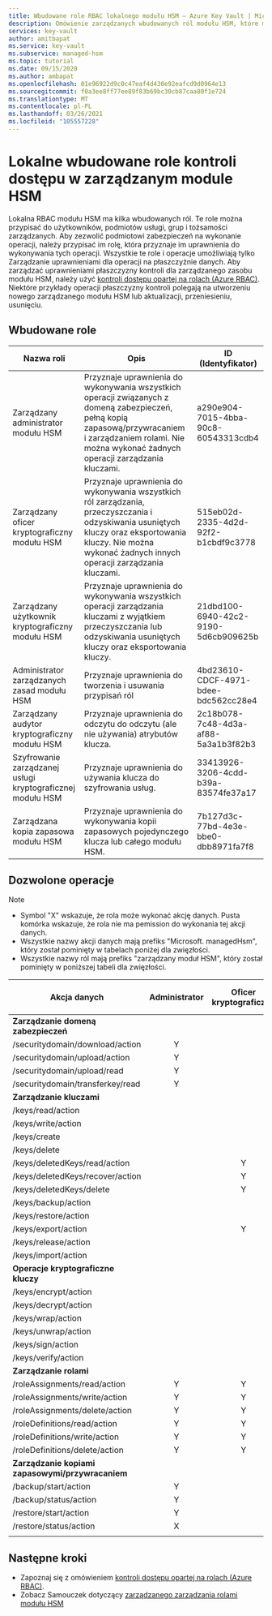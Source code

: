 ```yaml
---
title: Wbudowane role RBAC lokalnego modułu HSM — Azure Key Vault | Microsoft Docs
description: Omówienie zarządzanych wbudowanych ról modułu HSM, które mogą być przypisane do użytkowników, podmiotów usługi, grup i tożsamości zarządzanych
services: key-vault
author: amitbapat
ms.service: key-vault
ms.subservice: managed-hsm
ms.topic: tutorial
ms.date: 09/15/2020
ms.author: ambapat
ms.openlocfilehash: 01e96922d9c0c47eaf4d430e92eafcd9d0964e13
ms.sourcegitcommit: f0a3ee8ff77ee89f83b69bc30cb87caa80f1e724
ms.translationtype: MT
ms.contentlocale: pl-PL
ms.lasthandoff: 03/26/2021
ms.locfileid: "105557228"
---
```

# <a name="managed-hsm-local-rbac-built-in-roles"></a>Lokalne wbudowane role kontroli dostępu w zarządzanym module HSM

Lokalna RBAC modułu HSM ma kilka wbudowanych ról. Te role można przypisać do użytkowników, podmiotów usługi, grup i tożsamości zarządzanych. Aby zezwolić podmiotowi zabezpieczeń na wykonanie operacji, należy przypisać im rolę, która przyznaje im uprawnienia do wykonywania tych operacji. Wszystkie te role i operacje umożliwiają tylko Zarządzanie uprawnieniami dla operacji na płaszczyźnie danych. Aby zarządzać uprawnieniami płaszczyzny kontroli dla zarządzanego zasobu modułu HSM, należy użyć [kontroli dostępu opartej na rolach (Azure RBAC)](../../role-based-access-control/overview.md). Niektóre przykłady operacji płaszczyzny kontroli polegają na utworzeniu nowego zarządzanego modułu HSM lub aktualizacji, przeniesieniu, usunięciu.

## <a name="built-in-roles"></a>Wbudowane role

|Nazwa roli|Opis|ID (Identyfikator)|
|---|---|---|
|Zarządzany administrator modułu HSM| Przyznaje uprawnienia do wykonywania wszystkich operacji związanych z domeną zabezpieczeń, pełną kopią zapasową/przywracaniem i zarządzaniem rolami. Nie można wykonać żadnych operacji zarządzania kluczami.|a290e904-7015-4bba-90c8-60543313cdb4|
|Zarządzany oficer kryptograficzny modułu HSM|Przyznaje uprawnienia do wykonywania wszystkich ról zarządzania, przeczyszczania i odzyskiwania usuniętych kluczy oraz eksportowania kluczy. Nie można wykonać żadnych innych operacji zarządzania kluczami.|515eb02d-2335-4d2d-92f2-b1cbdf9c3778|
|Zarządzany użytkownik kryptograficzny modułu HSM|Przyznaje uprawnienia do wykonywania wszystkich operacji zarządzania kluczami z wyjątkiem przeczyszczania lub odzyskiwania usuniętych kluczy oraz eksportowania kluczy.|21dbd100-6940-42c2-9190-5d6cb909625b|
|Administrator zarządzanych zasad modułu HSM| Przyznaje uprawnienia do tworzenia i usuwania przypisań ról|4bd23610-CDCF-4971-bdee-bdc562cc28e4|
|Zarządzany audytor kryptograficzny modułu HSM|Przyznaje uprawnienia do odczytu do odczytu (ale nie używania) atrybutów klucza.|2c18b078-7c48-4d3a-af88-5a3a1b3f82b3|
|Szyfrowanie zarządzanej usługi kryptograficznej modułu HSM| Przyznaje uprawnienia do używania klucza do szyfrowania usług. |33413926-3206-4cdd-b39a-83574fe37a17|
|Zarządzana kopia zapasowa modułu HSM| Przyznaje uprawnienia do wykonywania kopii zapasowych pojedynczego klucza lub całego modułu HSM.|7b127d3c-77bd-4e3e-bbe0-dbb8971fa7f8|

## <a name="permitted-operations"></a>Dozwolone operacje
> [!NOTE]  
> - Symbol "X" wskazuje, że rola może wykonać akcję danych. Pusta komórka wskazuje, że rola nie ma pemission do wykonania tej akcji danych.
> - Wszystkie nazwy akcji danych mają prefiks "Microsoft. managedHsm", który został pominięty w tabelach poniżej dla zwięzłości.
> - Wszystkie nazwy ról mają prefiks "zarządzany moduł HSM", który został pominięty w poniższej tabeli dla zwięzłości.

|Akcja danych | Administrator | Oficer kryptograficzny | Użytkownik kryptograficzny | Administrator zasad | Szyfrowanie usługi kryptograficznej | Backup | Audytor kryptograficzny|
|---|---|---|---|---|---|---|---|
|**Zarządzanie domeną zabezpieczeń**|
/securitydomain/download/action|<center>Y</center>||||||
/securitydomain/upload/action|<center>Y</center>||||||
/securitydomain/upload/read|<center>Y</center>||||||
/securitydomain/transferkey/read|<center>Y</center>||||||
|**Zarządzanie kluczami**|
|/keys/read/action|||<center>Y</center>||<center>Y</center>||<center>Y</center>|
|/keys/write/action|||<center>Y</center>||||
|/keys/create|||<center>Y</center>||||
|/keys/delete|||<center>Y</center>||||
|/keys/deletedKeys/read/action||<center>Y</center>|||||
|/keys/deletedKeys/recover/action||<center>Y</center>|||||
|/keys/deletedKeys/delete||<center>Y</center>|||||<center>Y</center>|
|/keys/backup/action|||<center>Y</center>|||<center>Y</center>|
|/keys/restore/action|||<center>Y</center>||||
|/keys/export/action||<center>Y</center>|||||
|/keys/release/action|||<center>Y</center>||||
|/keys/import/action|||<center>Y</center>||||
|**Operacje kryptograficzne kluczy**|
|/keys/encrypt/action|||<center>Y</center>||||
|/keys/decrypt/action|||<center>Y</center>||||
|/keys/wrap/action|||<center>Y</center>||<center>Y</center>||
|/keys/unwrap/action|||<center>Y</center>||<center>Y</center>||
|/keys/sign/action|||<center>Y</center>||||
|/keys/verify/action|||<center>Y</center>||||
|**Zarządzanie rolami**|
|/roleAssignments/read/action|<center>Y</center>|<center>Y</center>|<center>Y</center>|<center>Y</center>|||<center>Y</center>
|/roleAssignments/write/action|<center>Y</center>|<center>Y</center>||<center>Y</center>|||
|/roleAssignments/delete/action|<center>Y</center>|<center>Y</center>||<center>Y</center>|||
|/roleDefinitions/read/action|<center>Y</center>|<center>Y</center>|<center>Y</center>|<center>Y</center>|||<center>Y</center>
|/roleDefinitions/write/action|<center>Y</center>|<center>Y</center>||<center>Y</center>|||
|/roleDefinitions/delete/action|<center>Y</center>|<center>Y</center>||<center>Y</center>|||
|**Zarządzanie kopiami zapasowymi/przywracaniem**|
|/backup/start/action|<center>Y</center>|||||<center>Y</center>|
|/backup/status/action|<center>Y</center>|||||<center>Y</center>|
|/restore/start/action|<center>Y</center>||||||
|/restore/status/action|<center>X</center>||||||
||||||||

## <a name="next-steps"></a>Następne kroki

- Zapoznaj się z omówieniem [kontroli dostępu opartej na rolach (Azure RBAC)](../../role-based-access-control/overview.md).
- Zobacz Samouczek dotyczący [zarządzanego zarządzania rolami modułu HSM](role-management.md)
